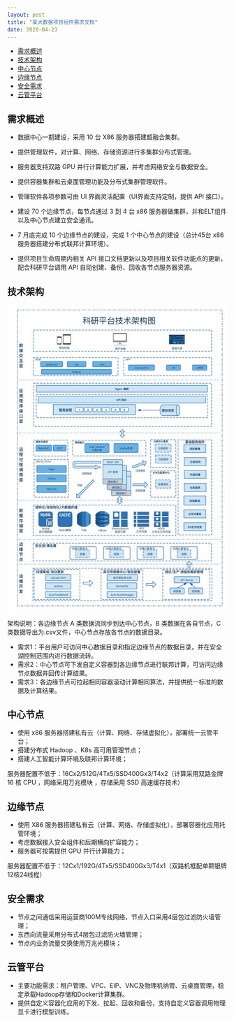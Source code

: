 ```yaml
---
layout: post
title: "某大数据项目组件需求文档"
date: 2020-04-23
---
```

<!-- TOC -->

- [需求概述](#%E9%9C%80%E6%B1%82%E6%A6%82%E8%BF%B0)
- [技术架构](#%E6%8A%80%E6%9C%AF%E6%9E%B6%E6%9E%84)
- [中心节点](#%E4%B8%AD%E5%BF%83%E8%8A%82%E7%82%B9)
- [边缘节点](#%E8%BE%B9%E7%BC%98%E8%8A%82%E7%82%B9)
- [安全需求](#%E5%AE%89%E5%85%A8%E9%9C%80%E6%B1%82)
- [云管平台](#%E4%BA%91%E7%AE%A1%E5%B9%B3%E5%8F%B0)

<!-- /TOC -->

## 需求概述

+ 数据中心一期建设，采用 10 台 X86 服务器搭建超融合集群。
+ 提供管理软件，对计算、网络、存储资源进行多集群分布式管理。
+ 服务器支持双路 GPU 并行计算能力扩展，并考虑网络安全与数据安全。
+ 提供容器集群和云桌面管理功能及分布式集群管理软件。
+ 管理软件各项参数可由 UI 界面灵活配置（UI界面支持定制，提供 API 接口）。

+ 建设 70 个边缘节点，每节点通过 3 到 4 台 x86 服务器做集群，并和ELT组件以及中心节点建立安全通讯。

+ 7 月底完成 10 个边缘节点的建设，完成 1 个中心节点的建设（总计45台 x86 服务器搭建分布式联邦计算环境）。

+ 提供项目生命周期内相关 API 接口文档更新以及项目相关软件功能点的更新，配合科研平台调用 API 自动创建、备份、回收各节点服务器资源。

## 技术架构

![架构图02](/images/image-2020-06-06.jpg)

架构说明：各边缘节点 A 类数据流同步到达中心节点，B 类数据在各自节点，C 类数据导出为.csv文件，中心节点存放各节点的数据目录。

+ 需求1：平台用户可访问中心数据目录和指定边缘节点的数据目录，并在安全湖控制范围内进行数据流转。
+ 需求2：中心节点可下发自定义容器到各边缘节点进行联邦计算，可访问边缘节点数据并回传计算结果。
+ 需求3：各边缘节点可拉起相同容器滚动计算相同算法，并提供统一标准的数据及计算结果。

## 中心节点

+ 使用 x86 服务器搭建私有云（计算、网络、存储虚拟化），部署统一云管平台；
+ 搭建分布式 Hadoop 、K8s 高可用管理节点；
+ 搭建人工智能计算环境及联邦计算环境；

服务器配置不低于：16Cx2/512G/4Tx5/SSD400Gx3/T4x2（计算采用双路金牌 16 核 CPU ，网络采用万兆模块 ，存储采用 SSD 高速缓存技术）

## 边缘节点

+ 使用 X86 服务器搭建私有云（计算、网络、存储虚拟化），部署容器化应用托管环境；
+ 考虑数据接入安全组件和后期横向扩容能力；
+ 服务器可按需提供 GPU 并行计算能力；

服务器配置不低于：12Cx1/192G/4Tx5/SSD400Gx3/T4x1（双路机框配单颗银牌12核24线程）

## 安全需求

+ 节点之间通信采用运营商100M专线网络，节点入口采用4层包过滤防火墙管理；
+ 东西向流量采用分布式4层包过滤防火墙管理；
+ 节点内业务流量交换使用万兆光模块；

## 云管平台

+ 主要功能需求：租户管理、VPC、EIP、VNC及物理机纳管、云桌面管理，稳定承载Hadoop存储和Docker计算集群。
+ 提供自定义容器化应用的下发、拉起、回收和备份，支持自定义容器调用物理显卡进行模型训练。